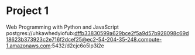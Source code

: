 # Project 1

Web Programming with Python and JavaScript
postgres://uhkawhedyiofub:dffb33830599a629bce2f5a9d57b928098c69d18623b373923c2e716f2dcef25@ec2-54-204-35-248.compute-1.amazonaws.com:5432/d2cjc6o5lp3i2e
